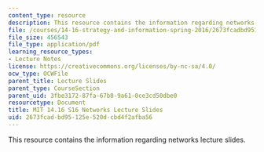 ```yaml
---
content_type: resource
description: This resource contains the information regarding networks lecture slides.
file: /courses/14-16-strategy-and-information-spring-2016/2673fcadbd95125e520dcbd4f2afba56_MIT14_16S16_networks.pdf
file_size: 456543
file_type: application/pdf
learning_resource_types:
- Lecture Notes
license: https://creativecommons.org/licenses/by-nc-sa/4.0/
ocw_type: OCWFile
parent_title: Lecture Slides
parent_type: CourseSection
parent_uid: 3fbe3172-87fa-67b8-9a61-0ce3cd50dbe0
resourcetype: Document
title: MIT 14.16 S16 Networks Lecture Slides
uid: 2673fcad-bd95-125e-520d-cbd4f2afba56
---
```

This resource contains the information regarding networks lecture slides.